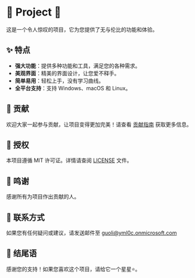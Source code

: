 <!-- 项目标题 -->
# 🚀 Project 🚀

<!-- 项目简介 -->
这是一个令人惊叹的项目，它为您提供了无与伦比的功能和体验。

<!-- 项目特点 -->
## ✨ 特点

- **强大功能**：提供多种功能和工具，满足您的各种需求。
- **美观界面**：精美的界面设计，让您爱不释手。
- **简单易用**：轻松上手，没有学习曲线。
- **全平台支持**：支持 Windows、macOS 和 Linux。

<!-- 贡献 -->
## 🤝 贡献

欢迎大家一起参与贡献，让项目变得更加完美！请查看 [贡献指南](CONTRIBUTING.md) 获取更多信息。

<!-- 授权 -->
## 📝 授权

本项目遵循 MIT 许可证。详情请查阅 [LICENSE](LICENSE) 文件。

<!-- 鸣谢 -->
## 💖 鸣谢

感谢所有为项目作出贡献的人。

<!-- 联系方式 -->
## 📧 联系方式

如果您有任何疑问或建议，请发送邮件至 guoli@yml0c.onmicrosoft.com

<!-- 结尾语 -->
## 💫 结尾语

感谢您的支持！如果您喜欢这个项目，请给它一个星星⭐️。

